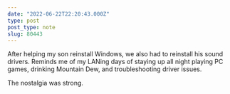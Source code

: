 ```yaml
---
date: "2022-06-22T22:20:43.000Z"
type: post 
post_type: note
slug: 80443
---
```

After helping my son reinstall Windows, we also had to reinstall his sound drivers.
Reminds me of my LANing days of staying up all night playing PC games, drinking Mountain Dew, and troubleshooting driver issues.

The nostalgia was strong.


